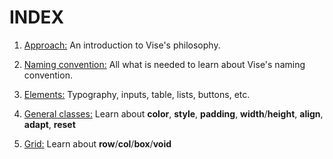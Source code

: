 # INDEX


1. [Approach:](https://github.com/Appforge-lab/css-vise/blob/master/doc/approach.md)
  An introduction to Vise's philosophy.

2. [Naming convention:](https://github.com/Appforge-lab/css-vise/blob/master/doc/naming_convention.md)
  All what is needed to learn about Vise's naming convention.
  
3. [Elements:](https://github.com/Appforge-lab/css-vise/blob/master/doc/elements.md)
  Typography, inputs, table, lists, buttons, etc.

4. [General classes:](https://github.com/Appforge-lab/css-vise/blob/master/doc/elements.md)
  Learn about **color**, **style**, **padding**, **width**/**height**, **align**, **adapt**, **reset**

5. [Grid:](https://github.com/Appforge-lab/css-vise/blob/master/doc/grid.md)
  Learn about **row**/**col**/**box**/**void**
